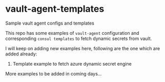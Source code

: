# vault-agent-templates
Sample vault agent configs and templates

This repo has some examples of `vault-agent` configuration and corresponding `consul templates` to fetch dynamic secrets from vault.

I will keep on adding new examples here, following are the one which are added already:

1. Template example to fetch azure dynamic secret engine

More examples to be added in coming days...